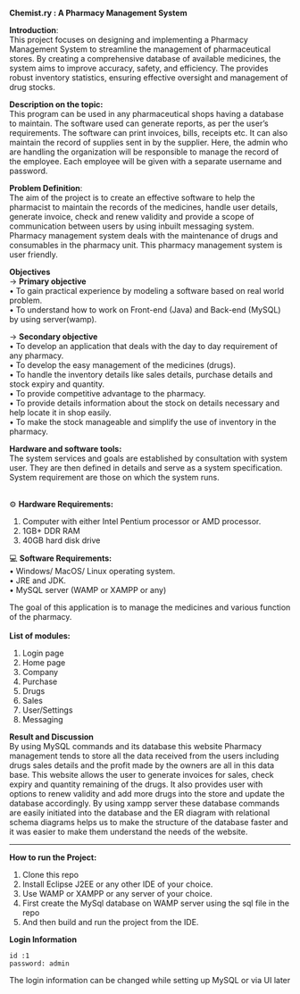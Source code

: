 **Chemist.ry : A Pharmacy Management System**

**Introduction**: <br>This project focuses on designing and implementing a Pharmacy Management System to streamline the management of pharmaceutical stores. By creating a comprehensive database of available medicines, the system aims to improve accuracy, safety, and efficiency. The  provides robust inventory statistics, ensuring effective oversight and management of drug stocks.

**Description on the topic:** <br>
This program can be used in any pharmaceutical shops having a database to maintain. The software used can generate reports, as per the user’s requirements. The software can print invoices, bills, receipts etc. It can also maintain the record of supplies sent in by the supplier. Here, the admin who are handling the organization will be responsible to manage the record of the employee. Each employee will be given with a separate username and password.

**Problem Definition**:<br>
The aim of the project is to create an effective software to help the pharmacist to maintain the records of the medicines, handle user details, generate invoice, check and renew validity and provide a scope of communication between users by using inbuilt messaging system. Pharmacy management system deals with the maintenance of drugs and consumables in the pharmacy unit. This pharmacy management system is user friendly.

**Objectives**<br>
-> **Primary objective**<br>
• To gain practical experience by modeling a software based on real world problem. <br>
• To understand how to work on Front-end (Java) and Back-end (MySQL) by using server(wamp).

-> **Secondary objective** <br>
• To develop an application that deals with the day to day requirement of any pharmacy.<br>
• To develop the easy management of the medicines (drugs). <br>
• To handle the inventory details like sales details, purchase details and stock expiry and quantity.<br>
• To provide competitive advantage to the pharmacy.<br>
• To provide details information about the stock on details necessary and help locate it in shop easily. <br>
• To make the stock manageable and simplify the use of inventory in the pharmacy.<br>

**Hardware and software tools:**<br>
The system services and goals are established by consultation with system user. They are then defined in details and serve as a system specification. System requirement are those on which the system runs.<br><br>

⚙️	**Hardware Requirements:**<br>
1. Computer with either Intel Pentium processor or AMD processor.<br>
2. 1GB+ DDR RAM<br>
3. 40GB hard disk drive<br>


💻	**Software Requirements:**<br>
•  Windows/ MacOS/ Linux operating system.<br>
•	JRE and JDK.<br>
•	MySQL server (WAMP or XAMPP or any)<br>

The goal of this application is to manage the medicines and various function of the pharmacy. <br><br>
**List of modules:**<br>
1. Login page<br>
2. Home page<br>
3. Company<br>
4.	Purchase<br>
5.	Drugs<br>
6.	Sales<br>
7.	User/Settings<br>
8.	Messaging<br>


**Result and Discussion**<br>
By using MySQL commands and its database this website Pharmacy management tends to store all the data received from the users including drugs sales details and the profit made by the owners are all in this data base. This website allows the user to generate invoices for sales, check expiry and quantity remaining of the drugs. It also provides user with options to renew validity and add more drugs into the store and update the database accordingly. By using xampp server these database commands are easily initiated into the database and the ER diagram with relational schema diagrams helps us to make the structure of the database faster and it was easier to make them understand the needs of the website.<br>

---------------------------------------------------------------------------------------------------------------------------------------

**How to run the Project:**
1. Clone this repo 
2. Install Eclipse J2EE or any other IDE of your choice.
3. Use WAMP or XAMPP or any server of your choice.
4. First create the MySql database on WAMP server using the sql file in the repo
5. And then build and run the project from the IDE. 

**Login Information** <br>
 ```
 id :1
 password: admin 
 ```
The login information can be changed while setting up MySQL or via UI later
 
